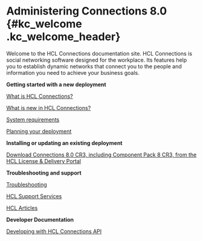 # Administering Connections 8.0 {#kc_welcome .kc_welcome_header}

Welcome to the HCL Connections documentation site. HCL Connections is social networking software designed for the workplace. Its features help you to establish dynamic networks that connect you to the people and information you need to achieve your business goals.

**Getting started with a new deployment**  


[What is HCL Connections?](https://opensource.hcltechsw.com/connections-doc/admin/overview/c_what_is_lc.html)

[What is new in HCL Connections?](https://opensource.hcltechsw.com/connections-doc/admin/overview/i_ovr_r_whats_new_cr1.html)

[System requirements](https://opensource.hcltechsw.com/connections-doc/admin/plan/r_install_prerqs.html)

[Planning your deployment](https://opensource.hcltechsw.com/connections-doc/admin/plan/c_installation_overview.html)

**Installing or updating an existing deployment**  


[Download Connections 8.0 CR3, including Component Pack 8 CR3, from the HCL License & Delivery Portal](https://hclsoftware.flexnetoperations.com/flexnet/operationsportal/entitledDownloadFile.action?downloadPkgId=HCL_Connections_7.0&orgId=HCL&fromRecentFile=false&fromRecentPkg=false&fromDL=true)

**Troubleshooting and support**  


[Troubleshooting](https://opensource.hcltechsw.com/connections-doc/admin/troubleshoot/ts_c_welcome.html)

[HCL Support Services](https://support.hcltechsw.com/)

[HCL Articles](https://support.hcltechsw.com/)

**Developer Documentation**  


[Developing with HCL Connections API](https://opensource.hcltechsw.com/connections-doc/admin/develop/dev_intro.html)

